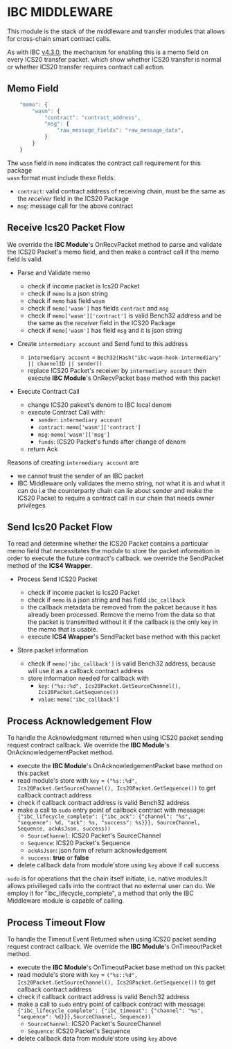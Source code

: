 # IBC MIDDLEWARE 

This module is the stack of the middleware and transfer modules that allows for cross-chain smart contract calls. 

As with IBC [v4.3.0](https://github.com/cosmos/ibc-go/releases/tag/v4.3.0), the  mechanism for enabling this is a memo field on every ICS20 transfer packet. which show whether ICS20 transfer is normal or whether ICS20 transfer requires contract  call action. 

## Memo Field 
```Javascript 
    "memo": { 
        "wasm": { 
            "contract": "contract_address", 
            "msg": { 
                "raw_message_fields": "raw_message_data", 
            } 
        } 
    } 
```  
The `wasm` field in `memo` indicates the contract call requirement for this package <br /> 
`wasm` format must include these fields: 
-   `contract`: valid contract address of receiving chain, must be the same as the *receiver* field in the ICS20 Package 
-   `msg`: message call for the above contract 

## Receive Ics20 Packet Flow 
We override the **IBC Module**'s OnRecvPacket method to parse and validate the ICS20 Packet's memo field, and then make a contract call if the memo field is valid. 

* Parse and Validate memo 
    - check if income packet is Ics20 Packet
    - check if `memo` is a json string 
    - check if `memo` has field `wasm` 
    - check if `memo['wasm']` has fields `contract` and `msg` 
    - check if `memo['wasm']['contract']` is valid Bench32 address and be the same  as the *receiver* field in the ICS20 Package 
    - check if `memo['wasm']` has field `msg` and it is json string 

* Create `intermediary account` and Send fund to this address 
    - `intermediary account` = `Bech32(Hash("ibc-wasm-hook-intermediary" || channelID || sender))` 
    - replace ICS20 Packet's receiver by `intermediary account` then execute **IBC Module**'s OnRecvPacket base method with this packet

* Execute Contract Call
    - change ICS20 pakcet's denom to IBC local denom
    - execute Contract Call with:
        - `sender`: `intermediary account`
        - `contract`: `memo['wasm']['contract']`
        - `msg`: `memo['wasm']['msg']`
        - `funds`: ICS20 Packet's funds after change of denom
    - return Ack

Reasons of creating `intermediary account` are
- we cannot trust the sender of an IBC packet
- IBC Middleware only validates the memo string, not what it is and what it can do
i.e the counterparty chain can lie about sender and make the ICS20 Packet to require a contract call in our chain that needs owner privileges

## Send Ics20 Packet Flow
To read and determine whether the ICS20 Packet contains a particular memo field that necessitates the module to store the packet information in order to execute the future contract's callback. we override the SendPacket method of the **ICS4 Wrapper**.

* Process Send ICS20 Packet
    - check if income packet is Ics20 Packet
    - check if `memo` is a json string and has field `ibc_callback`
    - the callback metadata be removed from the pakcet because it has already been processed. Remove the memo from the data so that the packet is transmitted without it if the callback is the only key in the memo that is usable.
    - execute **ICS4 Wrapper**'s SendPacket base method with this packet

* Store packet information
    - check if `memo['ibc_callback']` is valid Bench32 address, because will use it as a callback contract address
    - store information needed for callback with
        - `key`: `("%s::%d", Ics20Packet.GetSourceChannel(), Ics20Packet.GetSequence())`
        - `value`: `memo['ibc_callback']`

## Process Acknowledgement Flow
To handle the Acknowledgment returned when using ICS20 packet sending request contract callback. We override the **IBC Module**'s OnAcknowledgementPacket method.
- execute the **IBC Module**'s OnAcknowledgementPacket base method on this packet
- read module's store with `key` = `("%s::%d", Ics20Packet.GetSourceChannel(), Ics20Packet.GetSequence())` to get callback contract address
- check if callback contract address is valid Bench32 address
- make a call to `sudo` entry point of callback contract with message:
    `{"ibc_lifecycle_complete": {"ibc_ack": {"channel": "%s", "sequence": %d, "ack": %s, "success": %s}}}, SourceChannel, Sequence, ackAsJson, success))`
    - `SourceChannel`: ICS20 Packet's SourceChannel
    - `Sequence`: ICS20 Packet's Sequence
    - `ackAsJson`: json form of return acknowledgement 
    - `success`: **true** or **false**
- delete callback data from module'store using `key` above if call success

`sudo` is for operations that the chain itself initiate, i.e. native modules.It allows privilleged calls into the contract that no external user can do. We employ it for "ibc_lifecycle_complete", a method that only the IBC Middleware module is capable of calling.

## Process Timeout Flow
To handle the Timeout Event Returned when using ICS20 packet sending request contract callback. We override the **IBC Module**'s OnTimeoutPacket method.
- execute the **IBC Module**'s OnTimeoutPacket base method on this packet
- read module's store with `key` = `("%s::%d", Ics20Packet.GetSourceChannel(), Ics20Packet.GetSequence())` to get callback contract address
- check if callback contract address is valid Bench32 address
- make a call to `sudo` entry point of callback contract with message:
    `{"ibc_lifecycle_complete": {"ibc_timeout": {"channel": "%s", "sequence": %d}}},SourceChannel, Sequence))`
    - `SourceChannel`: ICS20 Packet's SourceChannel
    - `Sequence`: ICS20 Packet's Sequence
- delete callback data from module'store using `key` above

